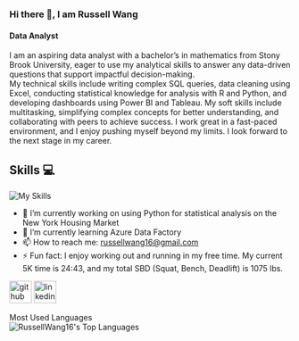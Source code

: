 ### Hi there 👋, I am Russell Wang
#### Data Analyst
I am an aspiring data analyst with a bachelor’s in mathematics from Stony Brook University, eager to use my analytical skills to answer any data-driven questions that support impactful decision-making. <br>
My technical skills include writing complex SQL queries, data cleaning using Excel, conducting statistical knowledge for analysis with R and Python, and developing dashboards using Power BI and Tableau. My soft skills include multitasking, simplifying complex concepts for better understanding, and collaborating with peers to achieve success. I work great in a fast-paced environment, and I enjoy pushing myself beyond my limits. I look forward to the next stage in my career.

## Skills 💻
![My Skills](https://go-skill-icons.vercel.app/api/icons?i=excel,mysql,postgresql,sqlserver,python,numpy,pandas,seaborn,scikitlearn,scipy,powerbi,&perline=10)




- 📝 I’m currently working on using Python for statistical analysis on the New York Housing Market 
- 🧠 I’m currently learning Azure Data Factory 
- 📫 How to reach me: russellwang16@gmail.com 
- ⚡ Fun fact: I enjoy working out and running in my free time. My current 5K time is 24:43, and my total SBD (Squat, Bench, Deadlift) is 1075 lbs. 


[<img src='https://cdn.jsdelivr.net/npm/simple-icons@3.0.1/icons/github.svg' alt='github' height='40'>](https://github.com/RussellWang16)  [<img src='https://cdn.jsdelivr.net/npm/simple-icons@3.0.1/icons/linkedin.svg' alt='linkedin' height='40'>](https://www.linkedin.com/in/russell-wang-72c/)  

Most Used Languages<br /> ![RussellWang16's Top Languages](https://github-readme-stats.vercel.app/api/top-langs/?username=RussellWang16&theme=dark&show_icons=true&hide_border=true&layout=compact)
